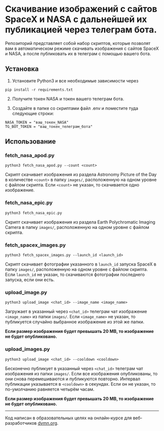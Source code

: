 # Скачивание изображений с сайтов SpaceX и NASA с дальнейшей их публикацией через телеграм бота.

Репозиторий представляет собой набор скриптов, которые позволят вам в автоматическом режиме скачивать изображения с сайтов SpaceX и NASA, а после публиковать их в телеграм с помощью вашего бота.

## Установка

1. Установите Python3 и все необходимые зависимости через

```
pip install -r requirements.txt
```
2. Получите токен NASA и токен вашего телеграм бота.

3. Создайте в папке со скриптами файл .env и поместите туда следующие строки:

```
NASA_TOKEN = "ваш_токен_NASA"
TG_BOT_TOKEN = "ваш_токен_телеграм_бота"
```

## Использование

### fetch_nasa_apod.py

```
python3 fetch_nasa_apod.py --count <count>
```

Скрипт скачивает изображения из раздела Astronomy Picture of the Day в количестве `<count>` в папку `images/`, расположенную на одном уровне с файлом скрипта. Если `<count>` не указан, то скачивается одно изображение.

### fetch_nasa_epic.py

```
python3 fetch_nasa_epic.py
```

Скрипт скачивает изображения из раздела Earth Polychromatic Imaging Camera в папку `images/`, расположенную на одном уровне с файлом скрипта.

### fetch_spacex_images.py

```
python3 fetch_spacex_images.py --launch_id <launch_id>
```

Скрипт скачивает фотографии указанного в `launch_id` запуска SpaceX в папку `images/`, расположенную на одном уровне с файлом скрипта. Если `launch_id` не указан, то скачиваются фотографии последнего запуска, если они есть.

### upload_image.py

```
python3 upload_image <chat_id> --image_name <image_name>
```

Загружает в указанный через `<chat_id>` телеграм чат изображение `<image_name>` из папки `images/`. Если `<image_name>` не указан, то публикуется случайно выбранное изображение из этой же папки.

**Если размер изображения будет превышать 20 MB, то изображение не будет опубликовано.**

### upload_images.py

```
python3 upload_image <chat_id> --cooldown <cooldown>
```

Бесконечно публикует в указанный через `<chat_id>` телеграм чат изображения из папки `images/`. Если все изображения опубликованы, то они снова перемешиваются и публикуются повторно. Интервал публикации указывается в `<cooldown>` в секундах. Если он не указан, то по-умолчанию равняется четырём часам.

**Если размер изображения будет превышать 20 MB, то изображение не будет опубликовано.**

***

Код написан в образовательных целях на онлайн-курсе для веб-разработчиков [dvmn.org](https://dvmn.org/).
